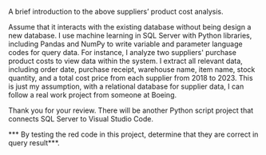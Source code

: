 A brief introduction to the above suppliers’ product cost analysis.

Assume that it interacts with the existing database without being design a new database. I use machine learning in SQL Server with Python libraries, including Pandas and NumPy to write variable and parameter language codes for query data.
For instance, I analyze two suppliers' purchase product costs to view data within the system. I extract all relevant data, including order date, purchase receipt, warehouse name, item name, stock quantity, and a total cost price from each supplier from 2018 to 2023. This is just my assumption, with a relational database for supplier data, I can follow a real work project from someone at Boeing.

Thank you for your review. There will be another Python script project that connects SQL Server to Visual Studio Code.


*** By testing the red code in this project, determine that they are correct in query result***.


